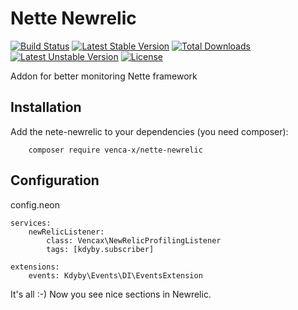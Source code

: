 Nette Newrelic
===============

[![Build Status](https://travis-ci.org/venca-x/nette-newrelic.svg)](https://travis-ci.org/venca-x/nette-newrelic) 
[![Latest Stable Version](https://poser.pugx.org/venca-x/nette-newrelic/v/stable.svg)](https://packagist.org/packages/venca-x/nette-newrelic) 
[![Total Downloads](https://poser.pugx.org/venca-x/nette-newrelic/downloads.svg)](https://packagist.org/packages/venca-x/nette-newrelic) 
[![Latest Unstable Version](https://poser.pugx.org/venca-x/nette-newrelic/v/unstable.svg)](https://packagist.org/packages/venca-x/nette-newrelic) 
[![License](https://poser.pugx.org/venca-x/social-login/license.svg)](https://packagist.org/packages/venca-x/nette-newrelic)



Addon for better monitoring Nette framework

Installation
------------

Add the nete-newrelic to your dependencies (you need composer):

        composer require venca-x/nette-newrelic

Configuration
-------------

config.neon

    services:
        newRelicListener:
            class: Vencax\NewRelicProfilingListener
            tags: [kdyby.subscriber]
    
    extensions:
        events: Kdyby\Events\DI\EventsExtension

It's all :-) Now you see nice sections in Newrelic.  